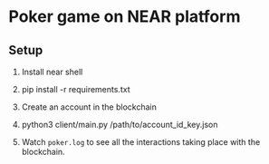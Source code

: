 # Poker game on NEAR platform

## Setup

1. Install near shell

2. pip install -r requirements.txt

3. Create an account in the blockchain

4. python3 client/main.py /path/to/account_id_key.json

5. Watch `poker.log` to see all the interactions taking place with the blockchain.
